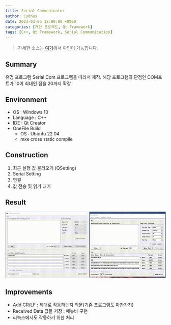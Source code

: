 ```yaml
---
title: Serial Communicator
author: Cydnus
date: 2023-03-05 18:00:00 +0900
categories: [개인 프로젝트, Qt Framework]
tags: [C++, Qt Framework, Serial Communication]
---
```


> 자세한 소스는 [여기](https://github.com/Cydnus/Study_files/tree/main/QtFramework/SerialCommunicator)에서 확인이 가능합니다.

## Summary

유명 프로그램 Serial Com 프로그램을 따라서 제작. 해당 프로그램의 단점인 COM포트가 10이 최대인 점을 20까지 확장

## Environment

- OS : Windows 10
- Language : C++
- IDE : Qt Creator
- OneFile Build
  - OS : Ubuntu 22.04
  - mxe cross static compile

## Construction

1. 최근 실행 값 불러오기 (QSetting)
2. Serial Setting
3. 연결
4. 값 전송 및 읽기 대기

## Result

![결과](/posts/230305_SerialCom/result.gif)

## Improvements

- Add CR/LF
  : 제대로 작동하는지 의문(기존 프로그램도 마찬가지)
- Received Data 값들 저장
  : 메뉴바 구현
- 리눅스에서도 작동하기 위한 처리
